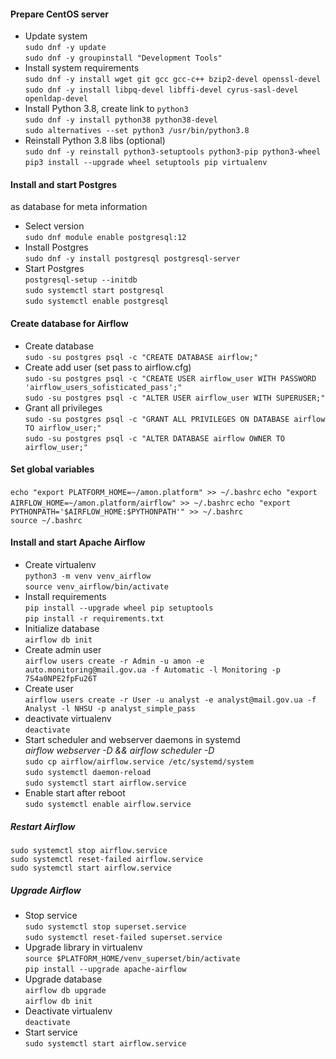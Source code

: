 #### Prepare CentOS server 
* Update system  
`sudo dnf -y update`  
`sudo dnf -y groupinstall "Development Tools"`
* Install system requirements  
`sudo dnf -y install wget git gcc gcc-c++ bzip2-devel openssl-devel`  
`sudo dnf -y install libpq-devel libffi-devel cyrus-sasl-devel openldap-devel`   
* Install Python 3.8, create link to `python3`  
`sudo dnf -y install python38 python38-devel`   
`sudo alternatives --set python3 /usr/bin/python3.8`  
* Reinstall Python 3.8 libs (optional)  
`sudo dnf -y reinstall python3-setuptools python3-pip python3-wheel`  
`pip3 install --upgrade wheel setuptools pip virtualenv`

#### Install and start Postgres  
as database for meta information
* Select version  
`sudo dnf module enable postgresql:12`  
* Install Postgres  
`sudo dnf -y install postgresql postgresql-server`  
* Start Postgres  
`postgresql-setup --initdb`  
`sudo systemctl start postgresql`  
`sudo systemctl enable postgresql`  

#### Create database for Airflow
* Create database  
`sudo -su postgres psql -c "CREATE DATABASE airflow;"`  
* Create add user (set pass to airflow.cfg)  
`sudo -su postgres psql -c "CREATE USER airflow_user WITH PASSWORD 'airflow_users_sofisticated_pass';"`  
`sudo -su postgres psql -c "ALTER USER airflow_user WITH SUPERUSER;"`  
* Grant all privileges  
`sudo -su postgres psql -c "GRANT ALL PRIVILEGES ON DATABASE airflow TO airflow_user;"`  
`sudo -su postgres psql -c "ALTER DATABASE airflow OWNER TO airflow_user;"`  

#### Set global variables
`echo "export PLATFORM_HOME=~/amon.platform" >> ~/.bashrc` 
`echo "export AIRFLOW_HOME=~/amon.platform/airflow" >> ~/.bashrc`
`echo "export PYTHONPATH='$AIRFLOW_HOME:$PYTHONPATH'" >> ~/.bashrc`  
`source ~/.bashrc`

#### Install and start Apache Airflow   
* Create virtualenv  
`python3 -m venv venv_airflow`  
`source venv_airflow/bin/activate`  
* Install requirements  
`pip install --upgrade wheel pip setuptools`  
`pip install -r requirements.txt`  
* Initialize database  
`airflow db init `  
* Create admin user  
`airflow users create -r Admin -u amon -e auto.monitoring@mail.gov.ua -f Automatic -l Monitoring -p 7S4a0NPE2fpFu26T`
* Create user  
`airflow users create -r User -u analyst -e analyst@mail.gov.ua -f Analyst -l NHSU -p analyst_simple_pass`
* deactivate virtualenv  
`deactivate`  
* Start scheduler and webserver daemons in systemd  
_airflow webserver -D && airflow scheduler -D_  
`sudo cp airflow/airflow.service /etc/systemd/system`  
`sudo systemctl daemon-reload`  
`sudo systemctl start airflow.service`   
* Enable start after reboot  
`sudo systemctl enable airflow.service`

##### Restart Airflow  
`sudo systemctl stop airflow.service`  
`sudo systemctl reset-failed airflow.service`  
`sudo systemctl start airflow.service`  

##### Upgrade Airflow  
* Stop service  
`sudo systemctl stop superset.service`  
`sudo systemctl reset-failed superset.service`  
* Upgrade library in virtualenv  
`source $PLATFORM_HOME/venv_superset/bin/activate`  
`pip install --upgrade apache-airflow`  
* Upgrade database  
`airflow db upgrade`  
`airflow db init`  
* Deactivate virtualenv  
`deactivate`
* Start service  
`sudo systemctl start airflow.service`  